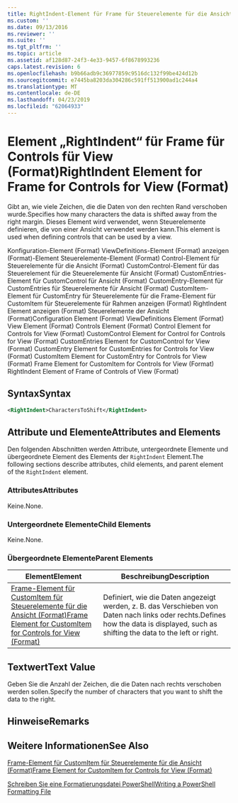 ```yaml
---
title: RightIndent-Element für Frame für Steuerelemente für die Ansicht (Format) | Microsoft-Dokumentation
ms.custom: ''
ms.date: 09/13/2016
ms.reviewer: ''
ms.suite: ''
ms.tgt_pltfrm: ''
ms.topic: article
ms.assetid: af128d87-24f3-4e33-9457-6f8678993236
caps.latest.revision: 6
ms.openlocfilehash: b9b66adb9c36977859c9516dc132f99be424d12b
ms.sourcegitcommit: e7445ba8203da304286c591ff513900ad1c244a4
ms.translationtype: MT
ms.contentlocale: de-DE
ms.lasthandoff: 04/23/2019
ms.locfileid: "62064933"
---
```

# <a name="rightindent-element-for-frame-for-controls-for-view-format"></a><span data-ttu-id="7011c-102">Element „RightIndent“ für Frame für Controls für View (Format)</span><span class="sxs-lookup"><span data-stu-id="7011c-102">RightIndent Element for Frame for Controls for View (Format)</span></span>

<span data-ttu-id="7011c-103">Gibt an, wie viele Zeichen, die die Daten von den rechten Rand verschoben wurde.</span><span class="sxs-lookup"><span data-stu-id="7011c-103">Specifies how many characters the data is shifted away from the right margin.</span></span> <span data-ttu-id="7011c-104">Dieses Element wird verwendet, wenn Steuerelemente definieren, die von einer Ansicht verwendet werden kann.</span><span class="sxs-lookup"><span data-stu-id="7011c-104">This element is used when defining controls that can be used by a view.</span></span>

<span data-ttu-id="7011c-105">Konfiguration-Element (Format) ViewDefinitions-Element (Format) anzeigen (Format)-Element Steuerelemente-Element (Format) Control-Element für Steuerelemente für die Ansicht (Format) CustomControl-Element für das Steuerelement für die Steuerelemente für Ansicht (Format) CustomEntries-Element für CustomControl für Ansicht (Format) CustomEntry-Element für CustomEntries für Steuerelemente für Ansicht (Format) CustomItem-Element für CustomEntry für Steuerelemente für die Frame-Element für CustomItem für Steuerelemente für Rahmen anzeigen (Format) RightIndent Element anzeigen (Format) Steuerelemente der Ansicht (Format)</span><span class="sxs-lookup"><span data-stu-id="7011c-105">Configuration Element (Format) ViewDefinitions Element (Format) View Element (Format) Controls Element (Format) Control Element for Controls for View (Format) CustomControl Element for Control for Controls for View (Format) CustomEntries Element for CustomControl for View (Format) CustomEntry Element for CustomEntries for Controls for View (Format) CustomItem Element for CustomEntry for Controls for View (Format) Frame Element for CustomItem for Controls for View (Format) RightIndent Element of Frame of Controls of View (Format)</span></span>

## <a name="syntax"></a><span data-ttu-id="7011c-106">Syntax</span><span class="sxs-lookup"><span data-stu-id="7011c-106">Syntax</span></span>

```xml
<RightIndent>CharactersToShift</RightIndent>
```

## <a name="attributes-and-elements"></a><span data-ttu-id="7011c-107">Attribute und Elemente</span><span class="sxs-lookup"><span data-stu-id="7011c-107">Attributes and Elements</span></span>

<span data-ttu-id="7011c-108">Den folgenden Abschnitten werden Attribute, untergeordnete Elemente und übergeordnete Element des Elements der `RightIndent` Element.</span><span class="sxs-lookup"><span data-stu-id="7011c-108">The following sections describe attributes, child elements, and parent element of the `RightIndent` element.</span></span>

### <a name="attributes"></a><span data-ttu-id="7011c-109">Attributes</span><span class="sxs-lookup"><span data-stu-id="7011c-109">Attributes</span></span>

<span data-ttu-id="7011c-110">Keine.</span><span class="sxs-lookup"><span data-stu-id="7011c-110">None.</span></span>

### <a name="child-elements"></a><span data-ttu-id="7011c-111">Untergeordnete Elemente</span><span class="sxs-lookup"><span data-stu-id="7011c-111">Child Elements</span></span>

<span data-ttu-id="7011c-112">Keine.</span><span class="sxs-lookup"><span data-stu-id="7011c-112">None.</span></span>

### <a name="parent-elements"></a><span data-ttu-id="7011c-113">Übergeordnete Elemente</span><span class="sxs-lookup"><span data-stu-id="7011c-113">Parent Elements</span></span>

|<span data-ttu-id="7011c-114">Element</span><span class="sxs-lookup"><span data-stu-id="7011c-114">Element</span></span>|<span data-ttu-id="7011c-115">Beschreibung</span><span class="sxs-lookup"><span data-stu-id="7011c-115">Description</span></span>|
|-------------|-----------------|
|[<span data-ttu-id="7011c-116">Frame-Element für CustomItem für Steuerelemente für die Ansicht (Format)</span><span class="sxs-lookup"><span data-stu-id="7011c-116">Frame Element for CustomItem for Controls for View (Format)</span></span>](./frame-element-for-customitem-for-controls-for-view-format.md)|<span data-ttu-id="7011c-117">Definiert, wie die Daten angezeigt werden, z. B. das Verschieben von Daten nach links oder rechts.</span><span class="sxs-lookup"><span data-stu-id="7011c-117">Defines how the data is displayed, such as shifting the data to the left or right.</span></span>|

## <a name="text-value"></a><span data-ttu-id="7011c-118">Textwert</span><span class="sxs-lookup"><span data-stu-id="7011c-118">Text Value</span></span>

<span data-ttu-id="7011c-119">Geben Sie die Anzahl der Zeichen, die die Daten nach rechts verschoben werden sollen.</span><span class="sxs-lookup"><span data-stu-id="7011c-119">Specify the number of characters that you want to shift the data to the right.</span></span>

## <a name="remarks"></a><span data-ttu-id="7011c-120">Hinweise</span><span class="sxs-lookup"><span data-stu-id="7011c-120">Remarks</span></span>

## <a name="see-also"></a><span data-ttu-id="7011c-121">Weitere Informationen</span><span class="sxs-lookup"><span data-stu-id="7011c-121">See Also</span></span>

[<span data-ttu-id="7011c-122">Frame-Element für CustomItem für Steuerelemente für die Ansicht (Format)</span><span class="sxs-lookup"><span data-stu-id="7011c-122">Frame Element for CustomItem for Controls for View (Format)</span></span>](./frame-element-for-customitem-for-controls-for-view-format.md)

[<span data-ttu-id="7011c-123">Schreiben Sie eine Formatierungsdatei PowerShell</span><span class="sxs-lookup"><span data-stu-id="7011c-123">Writing a PowerShell Formatting File</span></span>](./writing-a-powershell-formatting-file.md)

